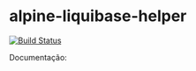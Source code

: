 # alpine-liquibase-helper

[![Build Status](https://travis-ci.org/integr8/alpine-liquibase-helper.svg?branch=development)](https://travis-ci.org/integr8/alpine-liquibase-helper)

Documentação: 
